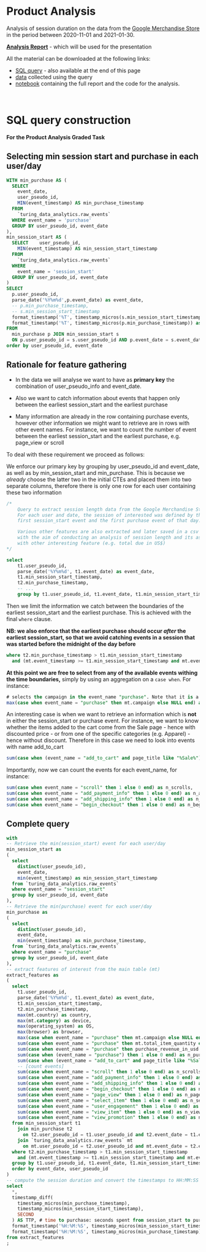 # Product Analysis
Analysis of session duration on the data from the [Google Merchandise Store](https://shop.googlemerchandisestore.com/) in the period between 2020-11-01 and 2021-01-30.

**[Analysis Report](https://tc-product-analysis.netlify.app/)** - which will be used for the presentation

All the material can be downloaded at the following links:
- [SQL query](https://tc-product-analysis.netlify.app/product_analysis_SQL_query.sql) - also available at the end of this page
- [data](https://tc-product-analysis.netlify.app/Graded_Task_Data.csv) collected using the query
- [notebook](https://tc-product-analysis.netlify.app/Graded_Task.Rmd) containing the full report and the code for the analysis.


<br>

# SQL query construction
**For the Product Analysis Graded Task**


## Selecting min session start and purchase in each user/day

```sql
WITH min_purchase AS (
  SELECT
    event_date,
    user_pseudo_id,
    MIN(event_timestamp) AS min_purchase_timestamp
  FROM
    `turing_data_analytics.raw_events`
  WHERE event_name = 'purchase'
  GROUP BY user_pseudo_id, event_date
),
min_session_start AS (
  SELECT    user_pseudo_id,
    MIN(event_timestamp) AS min_session_start_timestamp
  FROM
    `turing_data_analytics.raw_events`
  WHERE
    event_name = 'session_start'
  GROUP BY user_pseudo_id, event_date
)
SELECT
  p.user_pseudo_id,
  parse_date('%Y%m%d',p.event_date) as event_date,
  -- p.min_purchase_timestamp,
  -- s.min_session_start_timestamp
  format_timestamp('%T', timestamp_micros(s.min_session_start_timestamp)) as first_session_start,
  format_timestamp('%T', timestamp_micros(p.min_purchase_timestamp)) as first_purchase,
FROM
  min_purchase p JOIN min_session_start s 
  ON p.user_pseudo_id = s.user_pseudo_id AND p.event_date = s.event_date
order by user_pseudo_id, event_date
```
    

## Rationale for feature gathering 

- In the data we will analyse we want to have as **primary key** the combination of user_pseudo_info and event_date.

- Also we want to catch information about events that happen only between the earliest session_start and the earliest purchase

- Many information are already in the row containing purchase events, however other information we might want to retrieve are in rows with other event names. For instance, we want to count the number of event between the earliest session_start and the earliest purchase, e.g. page_view or scroll

To deal with these requirement we proceed as follows:

We enforce our primary key by grouping by user_pseudo_id and event_date, as well as by min_session_start and min_purchase. This is because we _already_ choose the latter two in the initial CTEs and placed them into two separate columns, therefore there is only one row for each user containing these two information

```sql
/*
    Query to extract session length data from the Google Merchandise Store.
    For each user and date, the session of interested was defined by the 
    first session_start event and the first purchase event of that day.

    Various other features are also extracted and later saved in a csv file
    with the aim of conducting an analysis of session length and its association
    with other interesting feature (e.g. total due in US$)
*/

select
	t1.user_pseudo_id,
	parse_date('%Y%m%d', t1.event_date) as event_date,
	t1.min_session_start_timestamp,
	t2.min_purchase_timestamp,
	-- ...
	group by t1.user_pseudo_id, t1.event_date, t1.min_session_start_timestamp, t2.min_purchase_timestamp
```

Then we limit the information we catch between the boundaries of the earliest session_start and the earliest purchase. This is achieved with the final `where` clause.

**NB: we also enforce that the earliest purchase should occur *****after***** the earliest session_start, so that we avoid catching events in a session that was started before the midnight of the day before** 

```sql
where t2.min_purchase_timestamp > t1.min_session_start_timestamp 
  and (mt.event_timestamp >= t1.min_session_start_timestamp and mt.event_timestamp <= t2.min_purchase_timestamp) 
```

**At this point we are free to select from any of the available events withing the time boundaries,** simply by using an aggregation on a `case when`. For instance:

```sql
# selects the campaign in the event_name "purchase". Note that it is a string, so we want to use the MAX aggregation
max(case when event_name = "purchase" then mt.campaign else NULL end) as campaign,
```

An interesting case is when we want to retrieve an information which is ****not**** in either the session_start or purchase event. For instance, we want to know whether the items added to the cart come from the Sale page - hence with discounted price - or from one of the specific categories (e.g. Apparel) - hence without discount. Therefore in this case we need to look into events with name add_to_cart

```sql
sum(case when (event_name = "add_to_cart" and page_title like "%Sale%") then 1 else 0 end) as is_on_sale,
```

Importantly, now we can count the events for each event_name, for instance:

```sql
sum(case when event_name = "scroll" then 1 else 0 end) as n_scrolls,
sum(case when event_name = "add_payment_info" then 1 else 0 end) as n_add_payment_info,
sum(case when event_name = "add_shipping_info" then 1 else 0 end) as n_add_shipping_info,
sum(case when event_name = "begin_checkout" then 1 else 0 end) as n_begin_checkout,
```

## Complete query

```sql
with
-- Retrieve the min(session_start) event for each user/day
min_session_start as
(
  select
    distinct(user_pseudo_id),
    event_date,
    min(event_timestamp) as min_session_start_timestamp 
  from `turing_data_analytics.raw_events`
  where event_name = "session_start"
  group by user_pseudo_id, event_date
),
-- Retrieve the min(purchase) event for each user/day
min_purchase as
(
  select
    distinct(user_pseudo_id),
    event_date,
    min(event_timestamp) as min_purchase_timestamp,
  from `turing_data_analytics.raw_events`
  where event_name = "purchase"
  group by user_pseudo_id, event_date
),
-- extract features of interest from the main table (mt)
extract_features as
(
  select 
    t1.user_pseudo_id,
    parse_date('%Y%m%d', t1.event_date) as event_date,
    t1.min_session_start_timestamp,
    t2.min_purchase_timestamp,
    max(mt.country) as country,
    max(mt.category) as device,
    max(operating_system) as OS,
    max(browser) as browser,
    max(case when event_name = "purchase" then mt.campaign else NULL end) as campaign,
    sum(case when event_name = "purchase" then mt.total_item_quantity else 0 end) as n_items,
    sum(case when event_name = "purchase" then purchase_revenue_in_usd else 0 end) as total_due,
    sum(case when (event_name = "purchase") then 1 else 0 end) as n_purchases, -- ckeckpoint: all rows should be = 1
    sum(case when (event_name = "add_to_cart" and page_title like "%Sale%") then 1 else 0 end) as is_on_sale,
    -- [count events]
    sum(case when event_name = "scroll" then 1 else 0 end) as n_scrolls,
    sum(case when event_name = "add_payment_info" then 1 else 0 end) as n_add_payment_info,
    sum(case when event_name = "add_shipping_info" then 1 else 0 end) as n_add_shipping_info,
    sum(case when event_name = "begin_checkout" then 1 else 0 end) as n_begin_checkout,
    sum(case when event_name = "page_view" then 1 else 0 end) as n_page_view,
    sum(case when event_name = "select_item" then 1 else 0 end) as n_select_item,
    sum(case when event_name = "user_engagement" then 1 else 0 end) as n_user_engagement,
    sum(case when event_name = "view_item" then 1 else 0 end) as n_view_item,
    sum(case when event_name = "view_promotion" then 1 else 0 end) as n_view_promotion,
  from min_session_start t1 
    join min_purchase t2
      on t2.user_pseudo_id = t1.user_pseudo_id and t2.event_date = t1.event_date
    join `turing_data_analytics.raw_events` mt 
      on mt.user_pseudo_id = t2.user_pseudo_id and mt.event_date = t2.event_date
  where t2.min_purchase_timestamp > t1.min_session_start_timestamp 
    and (mt.event_timestamp >= t1.min_session_start_timestamp and mt.event_timestamp <= t2.min_purchase_timestamp) 
  group by t1.user_pseudo_id, t1.event_date, t1.min_session_start_timestamp, t2.min_purchase_timestamp
  order by event_date, user_pseudo_id
)
-- compute the session duration and convert the timestamps to HH:MM:SS
select
  *,
  timestamp_diff(
    timestamp_micros(min_purchase_timestamp), 
    timestamp_micros(min_session_start_timestamp), 
    SECOND
  ) AS TTP, # time to purchase: seconds spent from session_start to purchase
  format_timestamp('%H:%M:%S', timestamp_micros(min_session_start_timestamp)) as min_session_start_time,
  format_timestamp('%H:%M:%S', timestamp_micros(min_purchase_timestamp)) as min_purchase_time,
from extract_features
;
```
